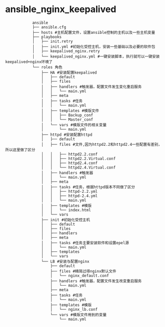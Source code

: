 # ansible_nginx_keepalived
                ansible
                ├── ansible.cfg
                ├── hosts #主机配置文件，设置ansible控制的主机以及一些主机变量
                ├── playbooks
                │   ├── init.retry
                │   ├── init.yml #初始化受控主机，安装一些基础以及必要的软件包
                │   ├── keepalived_nginx.retry
                │   └── keepalived_nginx.yml #一键安装脚本，执行就可以一键安装keepalived+nginx环境了
                └── roles 角色
                    ├── HA #安装配置keepalived
                    │   ├── default
                    │   ├── files
                    │   ├── handlers #触发器，配置文件发生变化重启服务
                    │   │   └── main.yml
                    │   ├── meta
                    │   ├── tasks #任务
                    │   │   └── main.yml
                    │   ├── templates #模版文件
                    │   │   ├── Backup_conf
                    │   │   └── Master_conf
                    │   └── vars #模版文件的相关变量
                    │       └── main.yml
                    ├── httpd #安装配置httpd
                    │   ├── default
                    │   ├── files #文件,因为httpd2.2和httpd2.4一些配置有差别，所以这里做了区分
                    │   │   ├── httpd2.2.conf
                    │   │   ├── httpd2.2.Virtual.conf
                    │   │   ├── httpd2.4.conf
                    │   │   └── httpd2.4.Virtual.conf
                    │   ├── handlers #触发器
                    │   │   └── main.yml
                    │   ├── meta
                    │   ├── tasks #任务，根据httpd版本不同做了区分
                    │   │   ├── httpd-2.2.yml
                    │   │   ├── httpd-2.4.yml
                    │   │   └── main.yml
                    │   ├── templates #模版
                    │   │   └── index.html
                    │   └── vars
                    ├── init #初始化受控主机
                    │   ├── default
                    │   ├── files
                    │   ├── handlers
                    │   ├── meta
                    │   ├── tasks #任务主要安装软件和设置epel源
                    │   │   └── main.yml
                    │   ├── templates
                    │   └── vars
                    └── LB #安装与配置nginx
                        ├── default
                        ├── files #精简过得nginx默认文件
                        │   └── nginx_default.conf
                        ├── handlers #触发器，配置文件发生改变重启服务
                        │   └── main.yml
                        ├── meta
                        ├── tasks #任务
                        │   └── main.yml
                        ├── templates #模版
                        │   └── nginx_lb.conf
                        └── vars #模版文件用到的变量
                            └── main.yml

